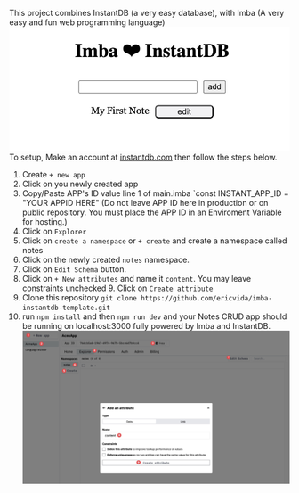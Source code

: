 This project combines InstantDB (a very easy database),
with Imba (A very easy and fun web programming language)
![App Screenshot](./screenshot-01.jpg)
To setup, Make an account at [instantdb.com](https://instantdb.com) then follow the steps below.
1. Create `+ new app`
2. Click on you newly created app
3. Copy/Paste APP's ID value line 1 of main.imba `const INSTANT_APP_ID = "YOUR APPID HERE" (Do not leave APP ID here in production or on public repository. You must place the APP ID in an Enviroment Variable for hosting.)
4. Click on `Explorer`
5. Click on `create a namespace` or `+ create` and create a namespace called notes 
6. Click on the newly created `notes` namespace.
7. Click on `Edit Schema` button.
8. Click on `+ New attributes` and name it `content`. You may leave constraints unchecked 9. Click on `Create attribute`
10. Clone this repository `git clone https://github.com/ericvida/imba-instantdb-template.git`
11. run `npm install` and then `npm run dev` and your Notes CRUD app should be running on localhost:3000 fully powered by Imba and InstantDB.
![](./screenshot-02.jpg)
